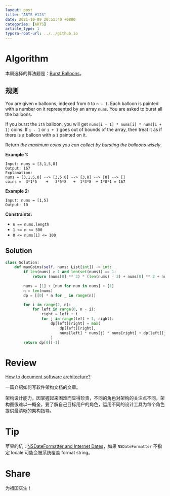 ```yaml
---
layout: post
title: "ARTS #123"
date: 2021-10-09 20:51:40 +0800
categories: [ARTS]
article_type: 1
typora-root-url: ../../github.io
---
```



# Algorithm

本周选择的算法题是：[Burst Balloons](https://leetcode.com/problems/burst-balloons/)。


## 规则

You are given `n` balloons, indexed from `0` to `n - 1`. Each balloon is painted with a number on it represented by an array `nums`. You are asked to burst all the balloons.

If you burst the `ith` balloon, you will get `nums[i - 1] * nums[i] * nums[i + 1]` coins. If `i - 1` or `i + 1` goes out of bounds of the array, then treat it as if there is a balloon with a `1` painted on it.

Return *the maximum coins you can collect by bursting the balloons wisely*.

 

**Example 1:**

```
Input: nums = [3,1,5,8]
Output: 167
Explanation:
nums = [3,1,5,8] --> [3,5,8] --> [3,8] --> [8] --> []
coins =  3*1*5    +   3*5*8   +  1*3*8  + 1*8*1 = 167
```

**Example 2:**

```
Input: nums = [1,5]
Output: 10
```

 

**Constraints:**

- `n == nums.length`
- `1 <= n <= 500`
- `0 <= nums[i] <= 100`

## Solution

```python
class Solution:
    def maxCoins(self, nums: List[int]) -> int:
        if len(nums) > 1 and len(set(nums)) == 1:
            return (nums[0] ** 3) * (len(nums) - 2) + nums[0] ** 2 + nums[0]
      
        nums = [1] + [num for num in nums] + [1]
        n = len(nums)
        dp = [[0] * n for _ in range(n)]

        for i in range(2, n):
            for left in range(0, n - i):
                right = left + i
                for j in range(left + 1, right):
                    dp[left][right] = max(
                        dp[left][right],
                        nums[left] * nums[j] * nums[right] + dp[left][j] + dp[j][right]
                    )
        return dp[0][-1]
```


# Review

[How to document software architecture?](https://medium.com/geekculture/how-to-document-software-architecture-665db2842472)

一篇介绍如何写软件架构文档的文章。

架构设计能力，因掌握起来困难而显得珍贵，不同的角色对架构的关注点不同，架构图很难以一概全，要了解自己目标用户的角色，运用不同的设计工具为每个角色提供最清晰的架构指导。

# Tip

苹果的坑：[NSDateFormatter and Internet Dates](https://developer.apple.com/library/archive/qa/qa1480/_index.html)，如果 `NSDateFormatter` 不指定 locale 可能会被系统覆盖 format string。

# Share

为祖国庆生！
